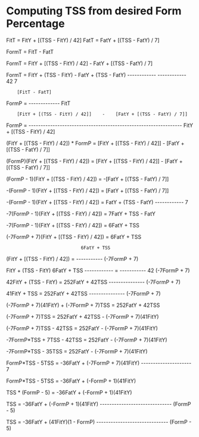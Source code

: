  # Computing TSS from desired Form Percentage

FitT = FitY + [(TSS - FitY) / 42]
FatT = FatY + [(TSS - FatY) / 7]

FormT = FitT - FatT

FormT = FitY + [(TSS - FitY) / 42]  -  FatY + [(TSS - FatY) / 7]



FormT = FitY + (TSS - FitY)  -  FatY + (TSS - FatY)
               ------------            ------------
                    42                      7


        [FitT - FatT] 
FormP = -------------
             FitT


        [FitY + [(TSS - FitY) / 42]]    -    [FatY + [(TSS - FatY) / 7]]
FormP = ----------------------------------------------------------------
                           FitY + [(TSS - FitY) / 42]


(FitY + [(TSS - FitY) / 42]) * FormP  = [FitY + [(TSS - FitY) / 42]] - [FatY + [(TSS - FatY) / 7]]

(FormP)(FitY + [(TSS - FitY) / 42]) = [FitY + [(TSS - FitY) / 42]] - [FatY + [(TSS - FatY) / 7]]

(FormP - 1)(FitY + [(TSS - FitY) / 42]) = -[FatY + [(TSS - FatY) / 7]]

-(FormP - 1)(FitY + [(TSS - FitY) / 42]) = [FatY + [(TSS - FatY) / 7]]

-(FormP - 1)(FitY + [(TSS - FitY) / 42]) = FatY + (TSS - FatY)
                                                  ------------
                                                       7

-7(FormP - 1)(FitY + [(TSS - FitY) / 42]) = 7FatY + TSS - FatY

-7(FormP - 1)(FitY + [(TSS - FitY) / 42]) = 6FatY + TSS

(-7FormP + 7)(FitY + [(TSS - FitY) / 42]) = 6FatY + TSS


                                6FatY + TSS
(FitY + [(TSS - FitY) / 42]) =  -----------
                               (-7FormP + 7)

FitY + (TSS - FitY)     6FatY + TSS
       ------------  =  -----------
            42         (-7FormP + 7)

42FitY + (TSS - FitY)  =  252FatY + 42TSS
                          ---------------
                           (-7FormP + 7)

41FitY + TSS  =  252FatY + 42TSS
                 ---------------
                  (-7FormP + 7)

(-7FormP + 7)(41FitY) + (-7FormP + 7)TSS = 252FatY + 42TSS

(-7FormP + 7)TSS = 252FatY + 42TSS - (-7FormP + 7)(41FitY)

(-7FormP + 7)TSS - 42TSS = 252FatY - (-7FormP + 7)(41FitY)

-7FormP*TSS + 7TSS - 42TSS = 252FatY - (-7FormP + 7)(41FitY)

-7FormP*TSS - 35TSS = 252FatY - (-7FormP + 7)(41FitY)

FormP*TSS - 5TSS = -36FatY + (-7FormP + 7)(41FitY)
                             ---------------------
                                        7

FormP*TSS - 5TSS = -36FatY + (-FormP + 1)(41FitY)

TSS * (FormP - 5) = -36FatY + (-FormP + 1)(41FitY)

TSS = -36FatY + (-FormP + 1)(41FitY)
      ------------------------------
              (FormP - 5)

TSS = -36FatY + (41FitY)(1 - FormP)
      ------------------------------
              (FormP - 5)
